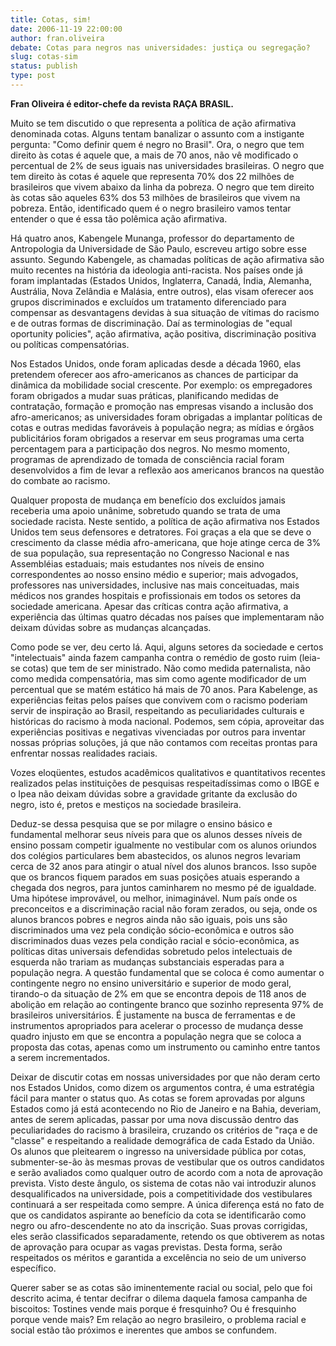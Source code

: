 ```yaml
---
title: Cotas, sim! 
date: 2006-11-19 22:00:00
author: fran.oliveira
debate: Cotas para negros nas universidades: justiça ou segregação? 
slug: cotas-sim
status: publish 
type: post
---
```


**Fran Oliveira é editor-chefe da revista RAÇA BRASIL.**  
  
Muito se tem discutido o que representa a política de ação afirmativa denominada cotas. Alguns tentam banalizar o assunto com a instigante pergunta: "Como definir quem é negro no Brasil". Ora, o negro que tem direito às cotas é aquele que, a mais de 70 anos, não vê modificado o percentual de 2% de seus iguais nas universidades brasileiras. O negro que tem direito às cotas é aquele que representa 70% dos 22 milhões de brasileiros que vivem abaixo da linha da pobreza. O negro que tem direito às cotas são aqueles 63% dos 53 milhões de brasileiros que vivem na pobreza. Então, identificado quem é o negro brasileiro vamos tentar entender o que é essa tão polêmica ação afirmativa. 


Há quatro anos, Kabengele Munanga, professor do departamento de Antropologia da Universidade de São Paulo, escreveu artigo sobre esse assunto. Segundo Kabengele, as chamadas políticas de ação afirmativa são muito recentes na história da ideologia anti-racista. Nos países onde já foram implantadas (Estados Unidos, Inglaterra, Canadá, Índia, Alemanha, Austrália, Nova Zelândia e Malásia, entre outros), elas visam oferecer aos grupos discriminados e excluídos um tratamento diferenciado para compensar as desvantagens devidas à sua situação de vítimas do racismo e de outras formas de discriminação. Daí as terminologias de "equal oportunity policies", ação afirmativa, ação positiva, discriminação positiva ou políticas compensatórias.  
  
Nos Estados Unidos, onde foram aplicadas desde a década 1960, elas pretendem oferecer aos afro-americanos as chances de participar da dinâmica da mobilidade social crescente. Por exemplo: os empregadores foram obrigados a mudar suas práticas, planificando medidas de contratação, formação e promoção nas empresas visando a inclusão dos afro-americanos; as universidades foram obrigadas a implantar políticas de cotas e outras medidas favoráveis à população negra; as mídias e órgãos publicitários foram obrigados a reservar em seus programas uma certa percentagem para a participação dos negros. No mesmo momento, programas de aprendizado de tomada de consciência racial foram desenvolvidos a fim de levar a reflexão aos americanos brancos na questão do combate ao racismo.  
  
Qualquer proposta de mudança em benefício dos excluídos jamais receberia uma apoio unânime, sobretudo quando se trata de uma sociedade racista. Neste sentido, a política de ação afirmativa nos Estados Unidos tem seus defensores e detratores. Foi graças a ela que se deve o crescimento da classe média afro-americana, que hoje atinge cerca de 3% de sua população, sua representação no Congresso Nacional e nas Assembléias estaduais; mais estudantes nos níveis de ensino correspondentes ao nosso ensino médio e superior; mais advogados, professores nas universidades, inclusive nas mais conceituadas, mais médicos nos grandes hospitais e profissionais em todos os setores da sociedade americana. Apesar das críticas contra ação afirmativa, a experiência das últimas quatro décadas nos países que implementaram não deixam dúvidas sobre as mudanças alcançadas.  
  
Como pode se ver, deu certo lá. Aqui, alguns setores da sociedade e certos "intelectuais" ainda fazem campanha contra o remédio de gosto ruim (leia-se cotas) que tem de ser ministrado. Não como medida paternalista, não como medida compensatória, mas sim como agente modificador de um percentual que se matém estático há mais de 70 anos. Para Kabelenge, as experiências feitas pelos países que convivem com o racismo poderiam servir de inspiração ao Brasil, respeitando as peculiaridades culturais e históricas do racismo à moda nacional. Podemos, sem cópia, aproveitar das experiências positivas e negativas vivenciadas por outros para inventar nossas próprias soluções, já que não contamos com receitas prontas para enfrentar nossas realidades raciais.  
  
Vozes eloqüentes, estudos acadêmicos qualitativos e quantitativos recentes realizados pelas instituições de pesquisas respeitadíssimas como o IBGE e o Ipea não deixam dúvidas sobre a gravidade gritante da exclusão do negro, isto é, pretos e mestiços na sociedade brasileira.   
  
Deduz-se dessa pesquisa que se por milagre o ensino básico e fundamental melhorar seus níveis para que os alunos desses níveis de ensino possam competir igualmente no vestibular com os alunos oriundos dos colégios particulares bem abastecidos, os alunos negros levariam cerca de 32 anos para atingir o atual nível dos alunos brancos. Isso supõe que os brancos fiquem parados em suas posições atuais esperando a chegada dos negros, para juntos caminharem no mesmo pé de igualdade. Uma hipótese improvável, ou melhor, inimaginável. Num país onde os preconceitos e a discriminação racial não foram zerados, ou seja, onde os alunos brancos pobres e negros ainda não são iguais, pois uns são discriminados uma vez pela condição sócio-econômica e outros são discriminados duas vezes pela condição racial e sócio-econômica, as políticas ditas universais defendidas sobretudo pelos intelectuais de esquerda não trariam as mudanças substanciais esperadas para a população negra. A questão fundamental que se coloca é como aumentar o contingente negro no ensino universitário e superior de modo geral, tirando-o da situação de 2% em que se encontra depois de 118 anos de abolição em relação ao contingente branco que sozinho representa 97% de brasileiros universitários. É justamente na busca de ferramentas e de instrumentos apropriados para acelerar o processo de mudança desse quadro injusto em que se encontra a população negra que se coloca a proposta das cotas, apenas como um instrumento ou caminho entre tantos a serem incrementados.  
  
Deixar de discutir cotas em nossas universidades por que não deram certo nos Estados Unidos, como dizem os argumentos contra, é uma estratégia fácil para manter o status quo. As cotas se forem aprovadas por alguns Estados como já está acontecendo no Rio de Janeiro e na Bahia, deveriam, antes de serem aplicadas, passar por uma nova discussão dentro das peculiaridades do racismo à brasileira, cruzando os critérios de "raça e de "classe" e respeitando a realidade demográfica de cada Estado da União. Os alunos que pleitearem o ingresso na universidade pública por cotas, submenter-se-ão às mesmas provas de vestibular que os outros candidatos e serão avaliados como qualquer outro de acordo com a nota de aprovação prevista. Visto deste ângulo, os sistema de cotas não vai introduzir alunos desqualificados na universidade, pois a competitividade dos vestibulares continuará a ser respeitada como sempre. A única diferença está no fato de que os candidatos aspirante ao benefício da cota se identificarão como negro ou afro-descendente no ato da inscrição. Suas provas corrigidas, eles serão classificados separadamente, retendo os que obtiverem as notas de aprovação para ocupar as vagas previstas. Desta forma, serão respeitados os méritos e garantida a excelência no seio de um universo específico.   
  
Querer saber se as cotas são iminentemente racial ou social, pelo que foi descrito acima, é tentar decifrar o dilema daquela famosa campanha de biscoitos: Tostines vende mais porque é fresquinho? Ou é fresquinho porque vende mais? Em relação ao negro brasileiro, o problema racial e social estão tão próximos e inerentes que ambos se confundem.


